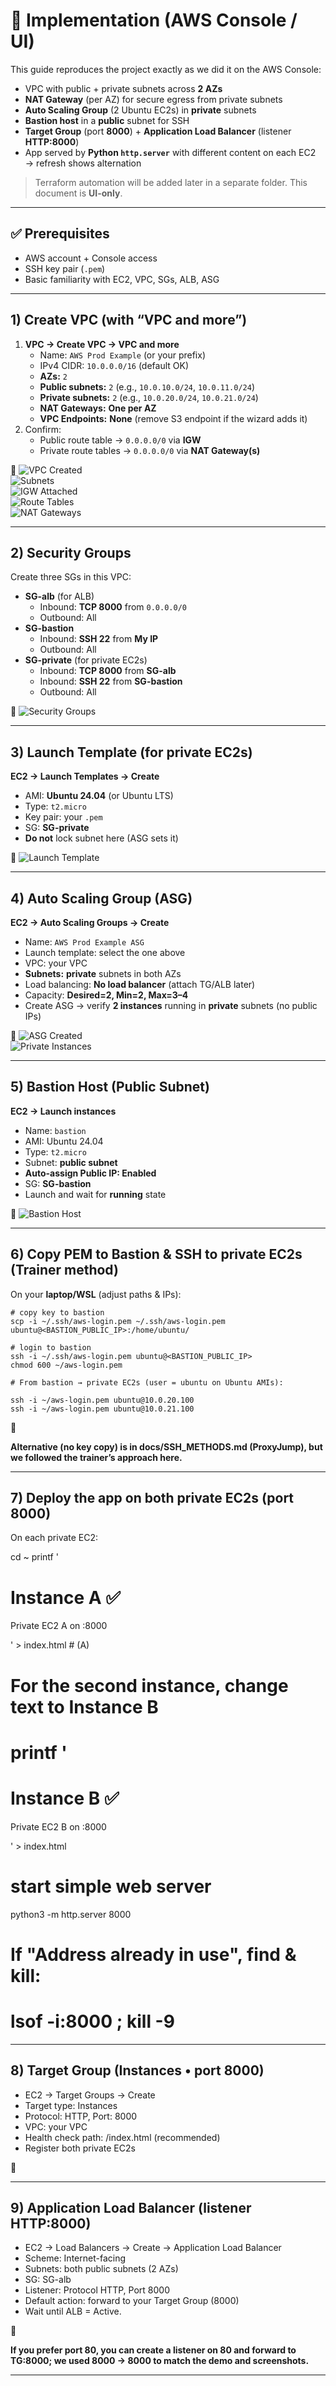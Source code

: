# 🚀 Implementation (AWS Console / UI)

This guide reproduces the project exactly as we did it on the AWS Console:
- VPC with public + private subnets across **2 AZs**
- **NAT Gateway** (per AZ) for secure egress from private subnets
- **Auto Scaling Group** (2 Ubuntu EC2s) in **private** subnets
- **Bastion host** in a **public** subnet for SSH
- **Target Group** (port **8000**) + **Application Load Balancer** (listener **HTTP:8000**)
- App served by **Python `http.server`** with different content on each EC2 → refresh shows alternation

> Terraform automation will be added later in a separate folder. This document is **UI-only**.

---

## ✅ Prerequisites
- AWS account + Console access
- SSH key pair (`.pem`)
- Basic familiarity with EC2, VPC, SGs, ALB, ASG

---

## 1) Create VPC (with “VPC and more”)

1. **VPC → Create VPC → VPC and more**
   - Name: `AWS Prod Example` (or your prefix)
   - IPv4 CIDR: `10.0.0.0/16` (default OK)
   - **AZs:** `2`
   - **Public subnets:** `2` (e.g., `10.0.10.0/24`, `10.0.11.0/24`)
   - **Private subnets:** `2` (e.g., `10.0.20.0/24`, `10.0.21.0/24`)
   - **NAT Gateways:** **One per AZ**
   - **VPC Endpoints:** **None** (remove S3 endpoint if the wizard adds it)
2. Confirm:
   - Public route table → `0.0.0.0/0` via **IGW**
   - Private route tables → `0.0.0.0/0` via **NAT Gateway(s)**

📸 
![VPC Created](../screenshots/01-vpc-created.png)  
![Subnets](../screenshots/02-subnets.png)  
![IGW Attached](../screenshots/03-igw-attach.png)  
![Route Tables](../screenshots/04-route-tables.png)  
![NAT Gateways](../screenshots/05-nat-gateway.png)

---

## 2) Security Groups

Create three SGs in this VPC:

- **SG-alb** (for ALB)
  - Inbound: **TCP 8000** from `0.0.0.0/0`
  - Outbound: All
- **SG-bastion**
  - Inbound: **SSH 22** from **My IP**
  - Outbound: All
- **SG-private** (for private EC2s)
  - Inbound: **TCP 8000** from **SG-alb**
  - Inbound: **SSH 22** from **SG-bastion**
  - Outbound: All

📸 
![Security Groups](../screenshots/06-security-groups.png)

---

## 3) Launch Template (for private EC2s)

**EC2 → Launch Templates → Create**
- AMI: **Ubuntu 24.04** (or Ubuntu LTS)
- Type: `t2.micro`
- Key pair: your `.pem`
- SG: **SG-private**
- **Do not** lock subnet here (ASG sets it)

📸 
![Launch Template](../screenshots/07-launch-template.png)

---

## 4) Auto Scaling Group (ASG)

**EC2 → Auto Scaling Groups → Create**
- Name: `AWS Prod Example ASG`
- Launch template: select the one above
- VPC: your VPC
- **Subnets:** **private** subnets in both AZs
- Load balancing: **No load balancer** (attach TG/ALB later)
- Capacity: **Desired=2, Min=2, Max=3–4**
- Create ASG → verify **2 instances** running in **private** subnets (no public IPs)

📸 
![ASG Created](../screenshots/08-asg-created.png)  
![Private Instances](../screenshots/09-private-ec2s.png)

---

## 5) Bastion Host (Public Subnet)

**EC2 → Launch instances**
- Name: `bastion`
- AMI: Ubuntu 24.04
- Type: `t2.micro`
- Subnet: **public subnet**
- **Auto-assign Public IP: Enabled**
- SG: **SG-bastion**
- Launch and wait for **running** state

📸 
![Bastion Host](../screenshots/10-bastion-host.png)

---

## 6) Copy PEM to Bastion & SSH to private EC2s (Trainer method)

On your **laptop/WSL** (adjust paths & IPs):

```
# copy key to bastion
scp -i ~/.ssh/aws-login.pem ~/.ssh/aws-login.pem ubuntu@<BASTION_PUBLIC_IP>:/home/ubuntu/

# login to bastion
ssh -i ~/.ssh/aws-login.pem ubuntu@<BASTION_PUBLIC_IP>
chmod 600 ~/aws-login.pem

# From bastion → private EC2s (user = ubuntu on Ubuntu AMIs):

ssh -i ~/aws-login.pem ubuntu@10.0.20.100
ssh -i ~/aws-login.pem ubuntu@10.0.21.100
```

📸

**Alternative (no key copy) is in docs/SSH_METHODS.md (ProxyJump), but we followed the trainer’s approach here.**

---

## 7) Deploy the app on both private EC2s (port 8000)

On each private EC2:

cd ~
printf '<h1>Instance A ✅</h1><p>Private EC2 A on :8000</p>' > index.html    # (A)
# For the second instance, change text to Instance B
# printf '<h1>Instance B ✅</h1><p>Private EC2 B on :8000</p>' > index.html

# start simple web server
python3 -m http.server 8000
# If "Address already in use", find & kill:
# lsof -i:8000 ; kill -9 <PID>

---

## 8) Target Group (Instances • port 8000)

- EC2 → Target Groups → Create
- Target type: Instances
- Protocol: HTTP, Port: 8000
- VPC: your VPC
- Health check path: /index.html (recommended)
- Register both private EC2s

📸

---

## 9) Application Load Balancer (listener HTTP:8000)
- EC2 → Load Balancers → Create → Application Load Balancer
- Scheme: Internet-facing
- Subnets: both public subnets (2 AZs)
- SG: SG-alb
- Listener: Protocol HTTP, Port 8000
- Default action: forward to your Target Group (8000)
- Wait until ALB = Active.

📸

**If you prefer port 80, you can create a listener on 80 and forward to TG:8000; we used 8000 → 8000 to match the demo and screenshots.**

---
